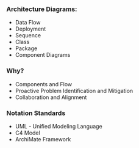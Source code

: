 ### Architecture Diagrams: 
- Data Flow 
- Deployment 
- Sequence 
- Class
- Package 
- Component Diagrams 

### Why? 
- Components and Flow 
- Proactive Problem Identification and Mitigation 
- Collaboration and Alignment

### Notation Standards

- UML - Unified Modeling Language 
- C4 Model 
- ArchiMate Framework 